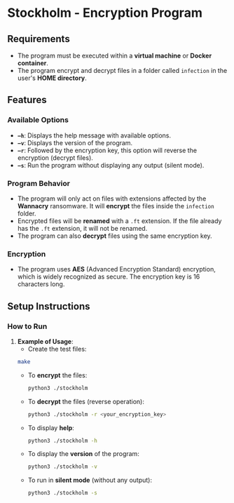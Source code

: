# Stockholm - Encryption Program

## Requirements
- The program must be executed within a **virtual machine** or **Docker container**.
- The program encrypt and decrypt files in a folder called `infection` in the user's **HOME directory**.

## Features
### Available Options
- **`–h`**: Displays the help message with available options.
- **`–v`**: Displays the version of the program.
- **`–r`**: Followed by the encryption key, this option will reverse the encryption (decrypt files).
- **`–s`**: Run the program without displaying any output (silent mode).
  
### Program Behavior
- The program will only act on files with extensions affected by the **Wannacry** ransomware. It will **encrypt** the files inside the `infection` folder.
- Encrypted files will be **renamed** with a `.ft` extension. If the file already has the `.ft` extension, it will not be renamed.
- The program can also **decrypt** files using the same encryption key.

### Encryption
- The program uses **AES** (Advanced Encryption Standard) encryption, which is widely recognized as secure. The encryption key is 16 characters long.
  
## Setup Instructions
### How to Run
1. **Example of Usage**:
     - Create the test files:
      ```bash
      make
      ```
    - To **encrypt** the files:
      ```bash
      python3 ./stockholm
      ```
    - To **decrypt** the files (reverse operation):
      ```bash
      python3 ./stockholm -r <your_encryption_key>
      ```
    - To display **help**:
      ```bash
      python3 ./stockholm -h
      ```
    - To display the **version** of the program:
      ```bash
      python3 ./stockholm -v
      ```
    - To run in **silent mode** (without any output):
      ```bash
      python3 ./stockholm -s
      ```


